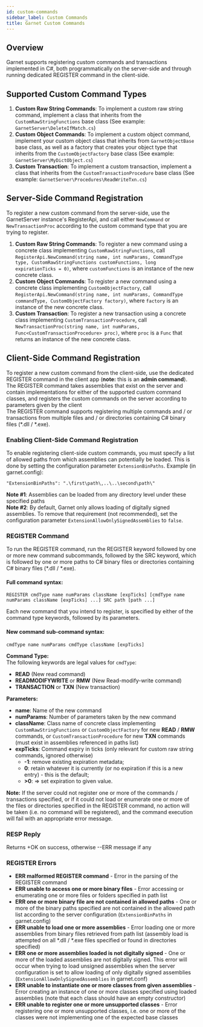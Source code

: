 ```yaml
---
id: custom-commands
sidebar_label: Custom Commands
title: Garnet Custom Commands
---
```


## Overview

Garnet supports registering custom commands and transactions implemented in C#, both programmatically on the server-side and through running dedicated REGISTER command in the client-side.

## Supported Custom Command Types
1. **Custom Raw String Commands**: To implement a custom raw string command, implement a class that inherits from the `CustomRawStringFunctions` base class (See example: `GarnetServer\DeleteIfMatch.cs`)
2. **Custom Object Commands**: To implement a custom object command, implement your custom object class that inherits from `GarnetObjectBase` base class, as well as a factory that creates your object type that inherits from the `CustomObjectFactory` base class (See example: `GarnetServer\MyDictObject.cs`)
3. **Custom Transaction**: To implement a custom transaction, implement a class that inherits from the `CustomTransactionProcedure` base class (See example: `GarnetServer\Procedures\ReadWriteTxn.cs`)

## Server-Side Command Registration

To register a new custom command from the server-side, use the GarnetServer instance's RegisterApi, and call either `NewCommand` or `NewTransactionProc` according to the custom command type that you are trying to register.
1. **Custom Raw String Commands**: To register a new command using a concrete class implementing `CustomRawStringFunctions`, call `RegisterApi.NewCommand(string name, int numParams, CommandType type, CustomRawStringFunctions customFunctions, long expirationTicks = 0)`, where `customFunctions` is an instance of the new concrete class.
2. **Custom Object Commands**: To register a new command using a concrete class implementing `CustomObjectFactory`, call `RegisterApi.NewCommand(string name, int numParams, CommandType commandType, CustomObjectFactory factory)`, where `factory` is an instance of the new concrete class.
2. **Custom Transaction**: To register a new transaction using a concrete class implementing `CustomTransactionProcedure`, call `NewTransactionProc(string name, int numParams, Func<CustomTransactionProcedure> proc)`, where `proc` is a `Func` that returns an instance of the new concrete class.

## Client-Side Command Registration
To register a new custom command from the client-side, use the dedicated REGISTER command in the client app (**note:** this is an **admin command**). <br/>
The REGISTER command takes assemblies that exist on the server and contain implementations for either of the supported custom command classes, and registers the custom commands on the server according to parameters given by the client <br/>
The REGISTER command supports registering multiple commands and / or transactions from multiple files and / or directories containing C# binary files (*.dll / *.exe).<br/>

### Enabling Client-Side Command Registration
To enable registering client-side custom commands, you must specify a list of allowed paths from which assemblies can potentially be loaded. This is done by setting the configuration parameter `ExtensionBinPaths`.
Example (in garnet.config): 
```
"ExtensionBinPaths": ".\first\path\,..\..\second\path\"
```
**Note #1**: Assemblies can be loaded from any directory level under these specified paths<br/>
**Note #2**: By default, Garnet only allows loading of digitally signed assemblies. To remove that requirement (not recommended), set the configuration parameter `ExtensionAllowOnlySignedAssemblies` to `false`.

### REGISTER Command
To run the REGISTER command, run the REGISTER keyword followed by one or more new command subcommands, followed by the SRC keyword, which is followed by one or more paths to C# binary files or directories containing C# binary files (*.dll / *.exe).<br/>
#### Full command syntax:
```
REGISTER cmdType name numParams className [expTicks] [cmdType name numParams className [expTicks] ...] SRC path [path ...]
```
Each new command that you intend to register, is specified by either of the command type keywords, followed by its parameters.
#### New command sub-command syntax:
```
cmdType name numParams cmdType className [expTicks]
```
**Command Type:**<br/>
The following keywords are legal values for `cmdType`:
*  **READ** (New read command)
*  **READMODIFYWRITE** or **RMW** (New Read-modify-write command)
*  **TRANSACTION** or **TXN** (New transaction)

**Parameters:**
* **name**: Name of the new command
* **numParams**: Number of parameters taken by the new command
* **className**: Class name of concrete class implementing `CustomRawStringFunctions` or `CustomObjectFactory` for new **READ** / **RMW** commands, or `CustomTransactionProcedure` for new **TXN** commands (must exist in assemblies referenced in paths list)<br/>
* **expTicks**: Command expiry in ticks (only relevant for custom raw string commands, ignored otherwise)
    * **-1**: remove existing expiration metadata;
    * **0**: retain whatever it is currently (or no expiration if this is a new entry) - this is the default;
    * **\>0**: => set expiration to given value.

**Note:** If the server could not register one or more of the commands / transactions specified, or if it could not load or enumerate one or more of the files or directories specified in the REGISTER command, no action will be taken (i.e. no command will be registered), and the command execution will fail with an appropriate error message.

### RESP Reply
Returns +OK on success, otherwise --ERR message if any

### REGISTER Errors
* **ERR malformed REGISTER command** - Error in the parsing of the REGISTER command
* **ERR unable to access one or more binary files** - Error accessing or enumerating one or more files or folders specified in path list
* **ERR one or more binary file are not contained in allowed paths** - One or more of the binary paths specified are not contained in the allowed path list according to the server configuration (`ExtensionBinPaths` in garnet.config)
* **ERR unable to load one or more assemblies** - Error loading one or more assemblies from binary files retrieved from path list (assembly load is attempted on all *.dll / *.exe files specified or found in directories specified)
* **ERR one or more assemblies loaded is not digitally signed** - One or more of the loaded assemblies are not digitally signed. This error will occur when trying to load unsigned assemblies when the server configuration is set to allow loading of only digitally signed assemblies (`ExtensionAllowOnlySignedAssemblies` in garnet.conf)
* **ERR unable to instantiate one or more classes from given assemblies** - Error creating an instance of one or more classes specified using loaded assemblies (note that each class should have an empty constructor)
* **ERR unable to register one or more unsupported classes** - Error registering one or more unsupported classes, i.e. one or more of the classes were not implementing one of the expected base classes